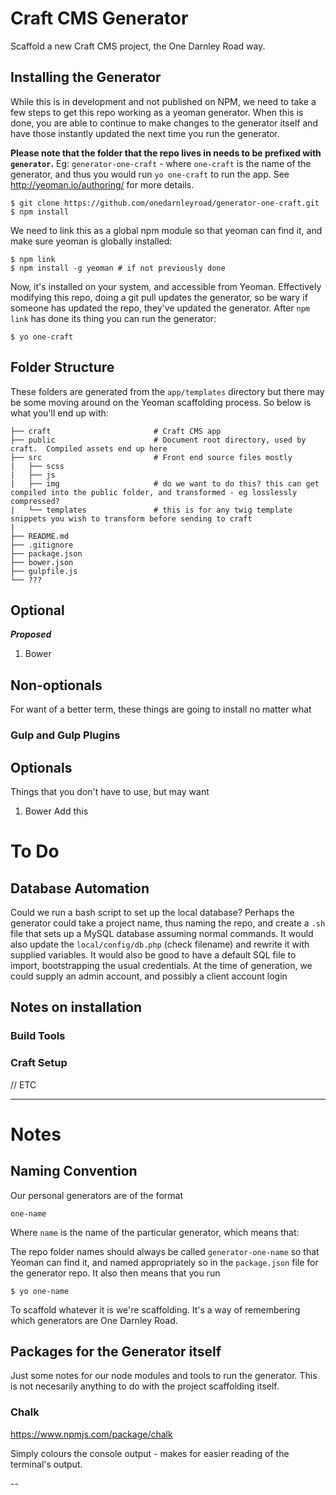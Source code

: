 # Craft CMS Generator  

Scaffold a new Craft CMS project, the One Darnley Road way.

## Installing the Generator

While this is in development and not published on NPM, we need to take a few steps to get this repo working as a yeoman generator.  When this is done, you are able to continue to make changes to the generator itself and have those instantly updated the next time you run the generator.

**Please note that the folder that the repo lives in needs to be prefixed with `generator`.**  Eg: `generator-one-craft` - where `one-craft` is the name of the generator,  and thus you would run `yo one-craft` to run the app.  See http://yeoman.io/authoring/ for more details.

```
$ git clone https://github.com/onedarnleyroad/generator-one-craft.git
$ npm install
```
We need to link this as a global npm module so that yeoman can find it, and make sure yeoman is globally installed:

```
$ npm link
$ npm install -g yeoman # if not previously done
```
Now, it's installed on your system, and accessible from Yeoman.  Effectively modifying this repo, doing a git pull updates the generator, so be wary if someone has updated the repo, they've updated the generator.  After `npm link` has done its thing you can run the generator:

```
$ yo one-craft
```

## Folder Structure

These folders are generated from the `app/templates` directory but there may be some moving around on the Yeoman scaffolding process.  So below is what you'll end up with:

```
├── craft                       # Craft CMS app
├── public                      # Document root directory, used by craft.  Compiled assets end up here
├── src                         # Front end source files mostly
|   ├── scss                    
|   ├── js
|   ├── img                     # do we want to do this? this can get compiled into the public folder, and transformed - eg losslessly compressed?
|   └── templates               # this is for any twig template snippets you wish to transform before sending to craft
|   
├── README.md
├── .gitignore       
├── package.json
├── bower.json                  
├── gulpfile.js
└── ???
```     




## Optional

***Proposed***

1. Bower

## Non-optionals
For want of a better term, these things are going to install no matter what

### Gulp and Gulp Plugins


## Optionals
Things that you don't have to use, but may want
1. Bower
Add this 

    


# To Do

## Database Automation

Could we run a bash script to set up the local database? Perhaps the generator could take a project name, thus naming the repo, and create a `.sh` file that sets up a MySQL database assuming normal commands.  It would also update the `local/config/db.php` (check filename) and rewrite it with supplied variables.   It would also be good to have a default SQL file to import, bootstrapping the usual credentials.  At the time of generation, we could supply an admin account, and possibly a client account login


## Notes on installation

### Build Tools

### Craft Setup

// ETC

------------

# Notes

## Naming Convention

Our personal generators are of the format 

```
one-name
```

Where `name` is the name of the particular generator, which means that:

The repo folder names should always be called `generator-one-name` so that Yeoman can find it, and named appropriately so in the `package.json` file for the generator repo.  It also then means that you run

```
$ yo one-name
````

To scaffold whatever it is we're scaffolding.  It's a way of remembering which generators are One Darnley Road.

## Packages for the Generator itself

Just some notes for our node modules and tools to run the generator.  This is not necesarily anything to do with the project scaffolding itself.

### Chalk

https://www.npmjs.com/package/chalk

Simply colours the console output - makes for easier reading of the terminal's output.

--


